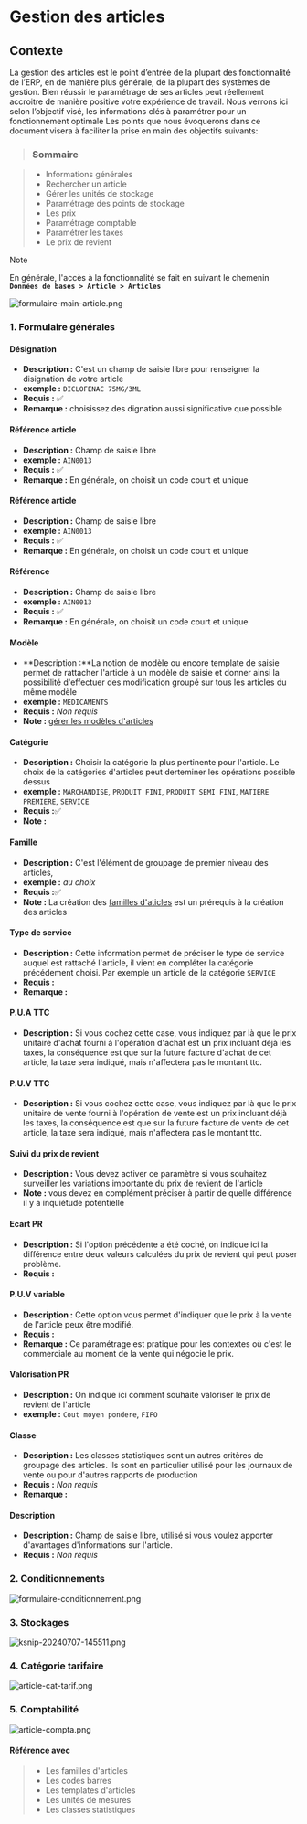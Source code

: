 # Gestion des articles

## Contexte

La gestion des articles est le point d’entrée de la plupart des fonctionnalité de l’ERP, en de manière plus générale, de la plupart des systèmes de gestion.
Bien réussir le paramétrage de ses articles peut réellement accroitre de manière positive votre expérience de travail. Nous verrons ici selon l’objectif visé, les informations clés à paramétrer pour un fonctionnement optimale
Les points que nous évoquerons dans ce document visera à faciliter la prise en main des objectifs suivants:

> ### Sommaire

> - Informations générales
> - Rechercher un article
> - Gérer les unités de stockage
> - Paramétrage des points de stockage
> - Les prix
> - Paramétrage comptable
> - Paramétrer les taxes
> - Le prix de revient

> [!NOTE]  
> En générale, l'accès à la fonctionnalité se fait en suivant le chemenin **`Données de bases > Article > Articles`**

![formulaire-main-article.png](https://i.postimg.cc/FHbndQ18/formulaire-main-article.png)

### 1. Formulaire générales

#### **Désignation**

- **Description :** C'est un champ de saisie libre pour renseigner la disignation de votre article
- **exemple :** `DICLOFENAC 75MG/3ML`
- **Requis :** ✅
- **Remarque :** choisissez des dignation aussi significative que possible

#### **Référence article**

- **Description :** Champ de saisie libre
- **exemple :** `AIN0013`
- **Requis :** ✅
- **Remarque :** En générale, on choisit un code court et unique

#### **Référence article**

- **Description :** Champ de saisie libre
- **exemple :** `AIN0013`
- **Requis :** ✅
- **Remarque :** En générale, on choisit un code court et unique

#### **Référence**

- **Description :** Champ de saisie libre
- **exemple :** `AIN0013`
- **Requis :** ✅
- **Remarque :** En générale, on choisit un code court et unique

#### **Modèle**

- **Description :**La notion de modèle ou encore template de saisie permet de rattacher l'article à un modèle de saisie et donner ainsi la possibilité d'effectuer des modification groupé sur tous les articles du même modèle
- **exemple :** `MEDICAMENTS`
- **Requis :** _Non requis_
- **Note :** [gérer les modèles d'articles](modele_article?path=donnee-de-base/modele_article.md)

#### **Catégorie**

- **Description :** Choisir la catégorie la plus pertinente pour l'article. Le choix de la catégories d'articles peut derteminer les opérations possible dessus
- **exemple :** `MARCHANDISE`, `PRODUIT FINI`, `PRODUIT SEMI FINI`, `MATIERE PREMIERE`, `SERVICE`
- **Requis :**✅
- **Note :**

#### **Famille**

- **Description :** C'est l'élément de groupage de premier niveau des articles,
- **exemple :** _au choix_
- **Requis :**✅
- **Note :** La création des [familles d'aticles](famille_article?path=donnee-de-base/famille-d-article.md) est un prérequis à la création des articles

#### **Type de service**

- **Description :** Cette information permet de préciser le type de service auquel est rattaché l'article, il vient en compléter la catégorie précédement choisi. Par exemple un article de la catégorie `SERVICE`
- **Requis :**
- **Remarque :**

#### **P.U.A TTC**

- **Description :** Si vous cochez cette case, vous indiquez par là que le prix unitaire d'achat fourni à l'opération d'achat est un prix incluant déjà les taxes, la conséquence est que sur la future facture d'achat de cet article, la taxe sera indiqué, mais n'affectera pas le montant ttc.

#### **P.U.V TTC**

- **Description :** Si vous cochez cette case, vous indiquez par là que le prix unitaire de vente fourni à l'opération de vente est un prix incluant déjà les taxes, la conséquence est que sur la future facture de vente de cet article, la taxe sera indiqué, mais n'affectera pas le montant ttc.

#### **Suivi du prix de revient**

- **Description :** Vous devez activer ce paramètre si vous souhaitez surveiller les variations importante du prix de revient de l'article
- **Note :** vous devez en complément préciser à partir de quelle différence il y a inquiétude potentielle

#### **Ecart PR**

- **Description :** Si l'option précédente a été coché, on indique ici la différence entre deux valeurs calculées du prix de revient qui peut poser problème.
- **Requis :**

#### **P.U.V variable**

- **Description :** Cette option vous permet d'indiquer que le prix à la vente de l'article peux être modifié.
- **Requis :**
- **Remarque :** Ce paramétrage est pratique pour les contextes où c'est le commerciale au moment de la vente qui négocie le prix.

#### **Valorisation PR**

- **Description :** On indique ici comment souhaite valoriser le prix de revient de l'article
- **exemple :** `Cout moyen pondere`, `FIFO`

#### **Classe**

- **Description :** Les classes statistiques sont un autres critères de groupage des articles. Ils sont en particulier utilisé pour les journaux de vente ou pour d'autres rapports de production
- **Requis :** _Non requis_
- **Remarque :**

#### **Description**

- **Description :** Champ de saisie libre, utilisé si vous voulez apporter d'avantages d'informations sur l'article.
- **Requis :** _Non requis_

### 2. Conditionnements

![formulaire-conditionnement.png](https://i.postimg.cc/zX6V5rpZ/formulaire-conditionnement.png)

### 3. Stockages

![ksnip-20240707-145511.png](https://i.postimg.cc/HsM9Ht56/ksnip-20240707-145511.png)

### 4. Catégorie tarifaire

![article-cat-tarif.png](https://i.postimg.cc/CMXdj08P/article-cat-tarif.png)

### 5. Comptabilité

![article-compta.png](https://i.postimg.cc/G2LkYCZg/article-compta.png)

#### Référence avec

> - Les familles d'articles
> - Les codes barres
> - Les templates d'articles
> - Les unités de mesures
> - Les classes statistiques
